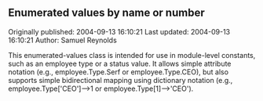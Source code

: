 ## Enumerated values by name or number

Originally published: 2004-09-13 16:10:21
Last updated: 2004-09-13 16:10:21
Author: Samuel Reynolds

This enumerated-values class is intended for use in module-level constants, such as an employee type or a status value. It allows simple attribute notation (e.g., employee.Type.Serf or employee.Type.CEO), but also supports simple bidirectional mapping using dictionary notation (e.g., employee.Type['CEO']-->1 or employee.Type[1]-->'CEO').